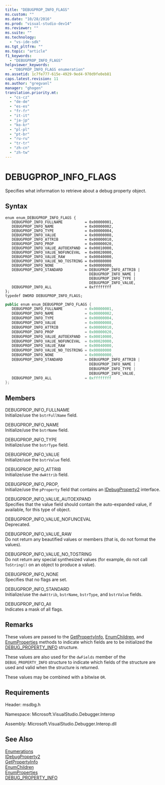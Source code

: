 ```yaml
---
title: "DEBUGPROP_INFO_FLAGS"
ms.custom: ""
ms.date: "10/28/2016"
ms.prod: "visual-studio-dev14"
ms.reviewer: ""
ms.suite: ""
ms.technology: 
  - "vs-ide-sdk"
ms.tgt_pltfrm: ""
ms.topic: "article"
f1_keywords: 
  - "DEBUGPROP_INFO_FLAGS"
helpviewer_keywords: 
  - "DBGPROP_INFO_FLAGS enumeration"
ms.assetid: 1c7fe777-615e-4929-9ed4-970d9fe0eb81
caps.latest.revision: 11
ms.author: "gregvanl"
manager: "ghogen"
translation.priority.mt: 
  - "cs-cz"
  - "de-de"
  - "es-es"
  - "fr-fr"
  - "it-it"
  - "ja-jp"
  - "ko-kr"
  - "pl-pl"
  - "pt-br"
  - "ru-ru"
  - "tr-tr"
  - "zh-cn"
  - "zh-tw"
---
```

# DEBUGPROP_INFO_FLAGS
Specifies what information to retrieve about a debug property object.  
  
## Syntax  
  
```cpp#  
enum enum_DEBUGPROP_INFO_FLAGS {   
   DEBUGPROP_INFO_FULLNAME          = 0x00000001,  
   DEBUGPROP_INFO_NAME              = 0x00000002,  
   DEBUGPROP_INFO_TYPE              = 0x00000004,  
   DEBUGPROP_INFO_VALUE             = 0x00000008,  
   DEBUGPROP_INFO_ATTRIB            = 0x00000010,  
   DEBUGPROP_INFO_PROP              = 0x00000020,  
   DEBUGPROP_INFO_VALUE_AUTOEXPAND  = 0x00010000,  
   DEBUGPROP_INFO_VALUE_NOFUNCEVAL  = 0x00020000,  
   DEBUGPROP_INFO_VALUE_RAW         = 0x00040000,  
   DEBUGPROP_INFO_VALUE_NO_TOSTRING = 0x00080000  
   DEBUGPROP_INFO_NONE              = 0x00000000,  
   DEBUGPROP_INFO_STANDARD          = DEBUGPROP_INFO_ATTRIB |  
                                      DEBUGPROP_INFO_NAME |  
                                      DEBUGPROP_INFO_TYPE |  
                                      DEBUGPROP_INFO_VALUE,  
   DEBUGPROP_INFO_ALL               = 0xffffffff  
};  
typedef DWORD DEBUGPROP_INFO_FLAGS;  
```  
  
```c#  
public enum enum_DEBUGPROP_INFO_FLAGS {   
   DEBUGPROP_INFO_FULLNAME          = 0x00000001,  
   DEBUGPROP_INFO_NAME              = 0x00000002,  
   DEBUGPROP_INFO_TYPE              = 0x00000004,  
   DEBUGPROP_INFO_VALUE             = 0x00000008,  
   DEBUGPROP_INFO_ATTRIB            = 0x00000010,  
   DEBUGPROP_INFO_PROP              = 0x00000020,  
   DEBUGPROP_INFO_VALUE_AUTOEXPAND  = 0x00010000,  
   DEBUGPROP_INFO_VALUE_NOFUNCEVAL  = 0x00020000,  
   DEBUGPROP_INFO_VALUE_RAW         = 0x00040000,  
   DEBUGPROP_INFO_VALUE_NO_TOSTRING = 0x00080000  
   DEBUGPROP_INFO_NONE              = 0x00000000,  
   DEBUGPROP_INFO_STANDARD          = DEBUGPROP_INFO_ATTRIB |  
                                      DEBUGPROP_INFO_NAME |  
                                      DEBUGPROP_INFO_TYPE |  
                                      DEBUGPROP_INFO_VALUE,  
   DEBUGPROP_INFO_ALL               = 0xffffffff  
};  
```  
  
## Members  
 DEBUGPROP_INFO_FULLNAME  
 Initialize/use the `bstrFullName` field.  
  
 DEBUGPROP_INFO_NAME  
 Initialize/use the `bstrName` field.  
  
 DEBUGPROP_INFO_TYPE  
 Initialize/use the `bstrType` field.  
  
 DEBUGPROP_INFO_VALUE  
 Initialize/use the `bstrValue` field.  
  
 DEBUGPROP_INFO_ATTRIB  
 Initialize/use the `dwAttrib` field.  
  
 DEBUGPROP_INFO_PROP,  
 Initialize/use the `pProperty` field that contains an [IDebugProperty2](../../../extensibility/debugger/reference/idebugproperty2.md) interface.  
  
 DEBUGPROP_INFO_VALUE_AUTOEXPAND  
 Specifies that the value field should contain the auto-expanded value, if available, for this type of object.  
  
 DEBUGPROP_INFO_VALUE_NOFUNCEVAL  
 Deprecated.  
  
 DEBUGPROP_INFO_VALUE_RAW  
 Do not return any beautified values or members (that is, do not format the values).  
  
 DEBUGPROP_INFO_VALUE_NO_TOSTRING  
 Do not return any special synthesized values (for example, do not call `ToString()` on an object to produce a value).  
  
 DEBUGPROP_INFO_NONE  
 Specifies that no flags are set.  
  
 DEBUGPROP_INFO_STANDARD  
 Initialize/use the `dwAttrib`, `bstrName`, `bstrType`, and `bstrValue` fields.  
  
 DEBUGPROP_INFO_All  
 Indicates a mask of all flags.  
  
## Remarks  
 These values are passed to the [GetPropertyInfo](../../../extensibility/debugger/reference/idebugproperty2-getpropertyinfo.md), [EnumChildren](../../../extensibility/debugger/reference/idebugproperty2-enumchildren.md), and [EnumProperties](../../../extensibility/debugger/reference/idebugstackframe2-enumproperties.md) methods to indicate which fields are to be initialized the [DEBUG_PROPERTY_INFO](../../../extensibility/debugger/reference/debug-property-info.md) structure.  
  
 These values are also used for the `dwFields` member of the `DEBUG_PROPERTY_INFO` structure to indicate which fields of the structure are used and valid when the structure is returned.  
  
 These values may be combined with a bitwise `OR`.  
  
## Requirements  
 Header: msdbg.h  
  
 Namespace: Microsoft.VisualStudio.Debugger.Interop  
  
 Assembly: Microsoft.VisualStudio.Debugger.Interop.dll  
  
## See Also  
 [Enumerations](../../../extensibility/debugger/reference/enumerations-visual-studio-debugging.md)   
 [IDebugProperty2](../../../extensibility/debugger/reference/idebugproperty2.md)   
 [GetPropertyInfo](../../../extensibility/debugger/reference/idebugproperty2-getpropertyinfo.md)   
 [EnumChildren](../../../extensibility/debugger/reference/idebugproperty2-enumchildren.md)   
 [EnumProperties](../../../extensibility/debugger/reference/idebugstackframe2-enumproperties.md)   
 [DEBUG_PROPERTY_INFO](../../../extensibility/debugger/reference/debug-property-info.md)